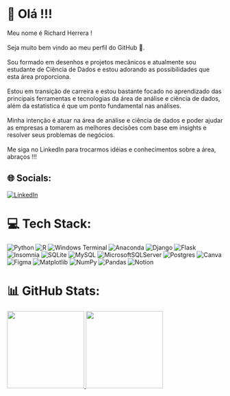 # 💫 Olá !!!
Meu nome é Richard Herrera ! <br><br>Seja muito bem vindo ao meu perfil do GitHub 👋.<br><br>Sou formado em desenhos e projetos mecânicos e atualmente sou estudante de Ciência de Dados e estou adorando as possibilidades que esta área proporciona. <br><br>Estou em transição de carreira e estou bastante focado no aprendizado das principais ferramentas e tecnologias da área de análise e ciência de dados, além da estatistica é que um ponto fundamental nas análises.<br><br>Minha intenção é atuar na área de análise e ciência de dados e poder ajudar as empresas a tomarem as melhores decisões com base em insights e resolver seus problemas de negócios.<br><br> Me siga no LinkedIn para trocarmos idéias e conhecimentos sobre a área, abraços !!!



## 🌐 Socials:
[![LinkedIn](https://img.shields.io/badge/LinkedIn-%230077B5.svg?logo=linkedin&logoColor=white)](https://www.linkedin.com/in/richard-herrera-060887/) 

# 💻 Tech Stack:
![Python](https://img.shields.io/badge/python-3670A0?style=for-the-badge&logo=python&logoColor=ffdd54) ![R](https://img.shields.io/badge/r-%23276DC3.svg?style=for-the-badge&logo=r&logoColor=white) ![Windows Terminal](https://img.shields.io/badge/Windows%20Terminal-%234D4D4D.svg?style=for-the-badge&logo=windows-terminal&logoColor=white) ![Anaconda](https://img.shields.io/badge/Anaconda-%2344A833.svg?style=for-the-badge&logo=anaconda&logoColor=white) ![Django](https://img.shields.io/badge/django-%23092E20.svg?style=for-the-badge&logo=django&logoColor=white) ![Flask](https://img.shields.io/badge/flask-%23000.svg?style=for-the-badge&logo=flask&logoColor=white) ![Insomnia](https://img.shields.io/badge/Insomnia-black?style=for-the-badge&logo=insomnia&logoColor=5849BE) ![SQLite](https://img.shields.io/badge/sqlite-%2307405e.svg?style=for-the-badge&logo=sqlite&logoColor=white) ![MySQL](https://img.shields.io/badge/mysql-%2300000f.svg?style=for-the-badge&logo=mysql&logoColor=white) ![MicrosoftSQLServer](https://img.shields.io/badge/Microsoft%20SQL%20Server-CC2927?style=for-the-badge&logo=microsoft%20sql%20server&logoColor=white) ![Postgres](https://img.shields.io/badge/postgres-%23316192.svg?style=for-the-badge&logo=postgresql&logoColor=white) ![Canva](https://img.shields.io/badge/Canva-%2300C4CC.svg?style=for-the-badge&logo=Canva&logoColor=white) ![Figma](https://img.shields.io/badge/figma-%23F24E1E.svg?style=for-the-badge&logo=figma&logoColor=white) ![Matplotlib](https://img.shields.io/badge/Matplotlib-%23ffffff.svg?style=for-the-badge&logo=Matplotlib&logoColor=black) ![NumPy](https://img.shields.io/badge/numpy-%23013243.svg?style=for-the-badge&logo=numpy&logoColor=white) ![Pandas](https://img.shields.io/badge/pandas-%23150458.svg?style=for-the-badge&logo=pandas&logoColor=white) ![Notion](https://img.shields.io/badge/Notion-%23000000.svg?style=for-the-badge&logo=notion&logoColor=white)
# 📊 GitHub Stats:
<div>
<a href="https://github.com/RichardHra2023">
<img height="180em" src="https://github-readme-stats.vercel.app/api/top-langs/?username=RichardHra2023&layout=compact&langs_count=7&theme=dracula"/>
<img height="180em" src="https://github-readme-stats.vercel.app/api?username=RichardHra2023&show_icons=true&theme=dracula&include_all_commits=true&count_private=true"/>
</div>


